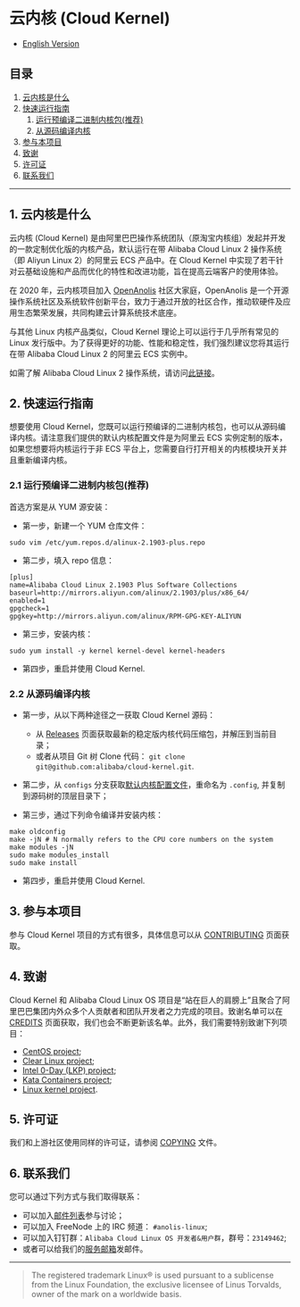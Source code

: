 云内核 (Cloud Kernel)
=====================

+ [English Version](../README.md)

目录
----
1. [云内核是什么](#1-云内核是什么)
2. [快速运行指南](#2-快速运行指南j)
   1. [运行预编译二进制内核包(推荐)](#21-运行预编译二进制内核包推荐)
   2. [从源码编译内核](#22-从源码编译内核)
3. [参与本项目](#3-参与本项目)
4. [致谢](#4-致谢)
5. [许可证](#5-许可证)
6. [联系我们](#6-联系我们)

---------------------------------


## 1. 云内核是什么

云内核 (Cloud Kernel) 是由阿里巴巴操作系统团队（原淘宝内核组）发起并开发的一款定制优化版的内核产品，默认运行在带 Alibaba Cloud Linux 2 操作系统（即 Aliyun Linux 2）的阿里云 ECS 产品中。在 Cloud Kernel 中实现了若干针对云基础设施和产品而优化的特性和改进功能，旨在提高云端客户的使用体验。

在 2020 年，云内核项目加入 [OpenAnolis](https://openanolis.org) 社区大家庭，OpenAnolis 是一个开源操作系统社区及系统软件创新平台，致力于通过开放的社区合作，推动软硬件及应用生态繁荣发展，共同构建云计算系统技术底座。

与其他 Linux 内核产品类似，Cloud Kernel 理论上可以运行于几乎所有常见的 Linux 发行版中。为了获得更好的功能、性能和稳定性，我们强烈建议您将其运行在带 Alibaba Cloud Linux 2 的阿里云 ECS 实例中。

如需了解 Alibaba Cloud Linux 2 操作系统，请访问[此链接](os.md)。

## 2. 快速运行指南

想要使用 Cloud Kernel，您既可以运行预编译的二进制内核包，也可以从源码编译内核。请注意我们提供的默认内核配置文件是为阿里云 ECS 实例定制的版本，如果您想要将内核运行于非 ECS 平台上，您需要自行打开相关的内核模块开关并且重新编译内核。

### 2.1 运行预编译二进制内核包(推荐)

首选方案是从 YUM 源安装：

+ 第一步，新建一个 YUM 仓库文件：

```shell
sudo vim /etc/yum.repos.d/alinux-2.1903-plus.repo
```

+ 第二步，填入 repo 信息：

```shell
[plus]
name=Alibaba Cloud Linux 2.1903 Plus Software Collections
baseurl=http://mirrors.aliyun.com/alinux/2.1903/plus/x86_64/
enabled=1
gpgcheck=1
gpgkey=http://mirrors.aliyun.com/alinux/RPM-GPG-KEY-ALIYUN
```

+ 第三步，安装内核：

```shell
sudo yum install -y kernel kernel-devel kernel-headers
```

+ 第四步，重启并使用 Cloud Kernel.

### 2.2 从源码编译内核

+ 第一步，从以下两种途径之一获取 Cloud Kernel 源码：
  + 从 [Releases](https://github.com/alibaba/cloud-kernel/releases) 页面获取最新的稳定版内核代码压缩包，并解压到当前目录；
  + 或者从项目 Git 树 Clone 代码： `git clone git@github.com:alibaba/cloud-kernel.git`.

+ 第二步，从 `configs` 分支获取[默认内核配置文件](https://github.com/alibaba/cloud-kernel/blob/configs/config-4.19.y-x86_64)，重命名为 `.config`, 并复制到源码树的顶层目录下；

+ 第三步，通过下列命令编译并安装内核：

```shell
make oldconfig
make -jN # N normally refers to the CPU core numbers on the system
make modules -jN
sudo make modules_install
sudo make install
```

+ 第四步，重启并使用 Cloud Kernel.

## 3. 参与本项目

参与 Cloud Kernel 项目的方式有很多，具体信息可以从 [CONTRIBUTING](CONTRIBUTING.md) 页面获取。

## 4. 致谢

Cloud Kernel 和 Alibaba Cloud Linux OS 项目是“站在巨人的肩膀上”且聚合了阿里巴巴集团内外众多个人贡献者和团队开发者之力完成的项目。致谢名单可以在 [CREDITS](CREDITS.md) 页面获取，我们也会不断更新该名单。此外，我们需要特别致谢下列项目：

+ [CentOS project](https://www.centos.org/);
+ [Clear Linux project](https://clearlinux.org/);
+ [Intel 0-Day (LKP) project](https://01.org/lkp);
+ [Kata Containers project](https://katacontainers.io/);
+ [Linux kernel project](https://www.kernel.org/).

## 5. 许可证

我们和上游社区使用同样的许可证，请参阅 [COPYING](../COPYING) 文件。

## 6. 联系我们

您可以通过下列方式与我们取得联系：

+ 可以加入[邮件列表](MAILLIST.md)参与讨论；
+ 可以加入 FreeNode 上的 IRC 频道： `#anolis-linux`;
+ 可以加入钉钉群：`Alibaba Cloud Linux OS 开发者&用户群`，群号：`23149462`;
+ 或者可以给我们的[服务邮箱](mailto:cloud-kernel@openanolis.org)发邮件。

--------------------------------

> The registered trademark Linux® is used pursuant to a sublicense from the Linux Foundation, the exclusive licensee of Linus Torvalds, owner of the mark on a world­wide basis.
